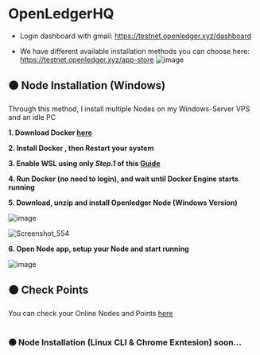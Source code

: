 # OpenLedgerHQ

* Login dashboard with gmail: https://testnet.openledger.xyz/dashboard

* We have different available installation methods you can choose here: https://testnet.openledger.xyz/app-store
![image](https://github.com/user-attachments/assets/26e15430-f6b0-4be8-ba67-a3b02a8b8185)

## 🟠 Node Installation (Windows)
Through this method, I install multiple Nodes on my Windows-Server VPS and an idle PC

**1. Download Docker [here](https://docs.docker.com/desktop/setup/install/windows-install)**

**2. Install Docker , then Restart your system**

**3. Enable WSL using only *Step.1* of this [Guide](https://github.com/0xmoei/Install-Linux-on-Windows?tab=readme-ov-file#step-1-enable-wsl)**

**4. Run Docker (no need to login), and wait until Docker Engine starts running**

**5. Download, unzip and install Openledger Node (Windows Version)**

![image](https://github.com/user-attachments/assets/b5634cc5-2559-48bc-a443-9347456c3529)

![Screenshot_554](https://github.com/user-attachments/assets/31581094-8854-4b71-994e-a862661f1095)


**6. Open Node app, setup your Node and start running**

![image](https://github.com/user-attachments/assets/39d52676-5a12-4681-b24d-ab746b3f5995)

## 🟠 Check Points
You can check your Online Nodes and Points [here](https://testnet.openledger.xyz/dashboard)

#

### 🟠 Node Installation (Linux CLI & Chrome Exntesion) soon...

